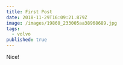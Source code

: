 ```yaml
---
title: First Post
date: 2018-11-29T16:09:21.879Z
image: /images/19860_233005aa38968689.jpg
tags:
  - volvo
published: true
---
```

Nice!
